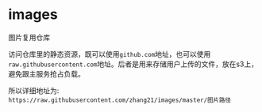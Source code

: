 # images

图片复用仓库

访问仓库里的静态资源，既可以使用`github.com`地址，也可以使用`raw.githubusercontent.com`地址。后者是用来存储用户上传的文件，放在s3上，避免跟主服务抢占负载。

所以详细地址为: `https://raw.githubusercontent.com/zhang21/images/master/图片路径`
